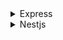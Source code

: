 <details>
<summary>Express</summary>

1. []()

</details>

<details>
<summary>Nestjs</summary>

1. [github: Emethium/nest-api-example](https://github.com/Emethium/nest-api-example)
1. [Nestjs docs - task scheduling](https://docs.nestjs.com/techniques/task-scheduling)
1. [[Nest.js] Winston 로거 적용하기](https://overcome-the-limits.tistory.com/585?category=973912)
1. [NestJS Full Course Tutorials - Let's build API using NodeJS and TypeScript](https://youtube.com/playlist?list=PLkZU2rKh1mT-3VvYvGCdRVCCJ5lCtOKED)
1. [Winston Logger | Quick and Easy Tutorial | #nodejs #winston #winstonlogger](https://youtu.be/6YMBC3p_vGc)
1. [Log Monitoring NestJS using Winston and Logtail](https://youtu.be/QOvrper7TWA)
1. [joi를 Nest.js에서 써보자 (joi.extend부터 데코레이터까지)](https://cobb-yang.tistory.com/m/4)

</details>
